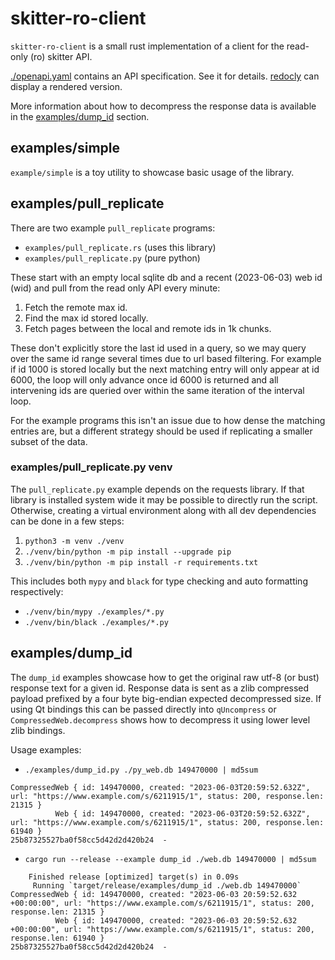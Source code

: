 # skitter-ro-client

`skitter-ro-client` is a small rust implementation of a client for the
read-only (ro) skitter API.

[./openapi.yaml](./openapi.yaml) contains an API specification. See it for
details.
[redocly](https://redocly.github.io/redoc/?url=https://zst1uv23.fanfic.dev/openapi.yaml)
can display a rendered version.

More information about how to decompress the response data is available in the
[examples/dump_id](#examples/dump_id) section.

## examples/simple

`example/simple` is a toy utility to showcase basic usage of the library.

## examples/pull_replicate

There are two example `pull_replicate` programs:
* `examples/pull_replicate.rs` (uses this library)
* `examples/pull_replicate.py` (pure python)

These start with an empty local sqlite db and a recent (2023-06-03) web id
(wid) and pull from the read only API every minute:

1. Fetch the remote max id.
2. Find the max id stored locally.
3. Fetch pages between the local and remote ids in 1k chunks.

These don't explicitly store the last id used in a query, so we may query over
the same id range several times due to url based filtering. For example if id
1000 is stored locally but the next matching entry will only appear at id 6000,
the loop will only advance once id 6000 is returned and all intervening ids are
queried over within the same iteration of the interval loop.

For the example programs this isn't an issue due to how dense the matching
entries are, but a different strategy should be used if replicating a smaller
subset of the data.

### examples/pull_replicate.py venv

The `pull_replicate.py` example depends on the requests library. If that
library is installed system wide it may be possible to directly run the script.
Otherwise, creating a virtual environment along with all dev dependencies can
be done in a few steps:

1. `python3 -m venv ./venv`
2. `./venv/bin/python -m pip install --upgrade pip`
3. `./venv/bin/python -m pip install -r requirements.txt`

This includes both `mypy` and `black` for type checking and auto formatting
respectively:

* `./venv/bin/mypy ./examples/*.py`
* `./venv/bin/black ./examples/*.py`

## examples/dump_id

The `dump_id` examples showcase how to get the original raw utf-8 (or bust)
response text for a given id. Response data is sent as a zlib compressed
payload prefixed by a four byte big-endian expected decompressed size. If using
Qt bindings this can be passed directly into `qUncompress` or
`CompressedWeb.decompress` shows how to decompress it using lower level zlib
bindings.

Usage examples:

* `./examples/dump_id.py ./py_web.db 149470000 | md5sum`

```
CompressedWeb { id: 149470000, created: "2023-06-03T20:59:52.632Z", url: "https://www.example.com/s/6211915/1", status: 200, response.len: 21315 }
          Web { id: 149470000, created: "2023-06-03T20:59:52.632Z", url: "https://www.example.com/s/6211915/1", status: 200, response.len: 61940 }
25b87325527ba0f58cc5d42d2d420b24  -
```

* `cargo run --release --example dump_id ./web.db 149470000 | md5sum`

```
    Finished release [optimized] target(s) in 0.09s
     Running `target/release/examples/dump_id ./web.db 149470000`
CompressedWeb { id: 149470000, created: "2023-06-03 20:59:52.632 +00:00:00", url: "https://www.example.com/s/6211915/1", status: 200, response.len: 21315 }
          Web { id: 149470000, created: "2023-06-03 20:59:52.632 +00:00:00", url: "https://www.example.com/s/6211915/1", status: 200, response.len: 61940 }
25b87325527ba0f58cc5d42d2d420b24  -
```

